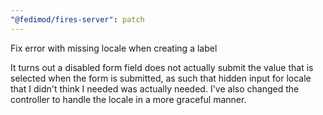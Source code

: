 ```yaml
---
"@fedimod/fires-server": patch
---
```


Fix error with missing locale when creating a label

It turns out a disabled form field does not actually submit the value that is selected when the form is submitted, as such that hidden input for locale that I didn't think I needed was actually needed. I've also changed the controller to handle the locale in a more graceful manner.
